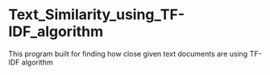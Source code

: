 # Text_Similarity_using_TF-IDF_algorithm
This program built for finding how close given text documents are using TF-IDF algorithm 
